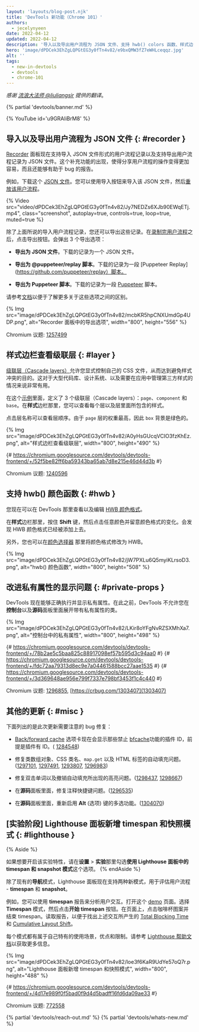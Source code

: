 ```yaml
---
layout: 'layouts/blog-post.njk'
title: 'DevTools 新功能（Chrome 101）'
authors:
  - jecelynyeen
date: 2022-04-12
updated: 2022-04-12
description: '导入以及导出用户流程为 JSON 文件、支持 hwb() colors 函数、样式边栏查看级联层以及更多。'
hero: 'image/dPDCek3EhZgLQPGtEG3y0fTn4v82/e9bxQMW3fZ7eWHLceqqz.jpg'
alt: ''
tags:
  - new-in-devtools
  - devtools
  - chrome-101
---
```


_感谢 [流浪大法师 @liuliangsir](https://github.com/liuliangsir) 提供的翻译_。

{% partial 'devtools/banner.md' %}

{% YouTube id='u9GRAliBrM8' %}

<!-- ## Import and export recorded user flows as a JSON file  {: #recorder } -->

## 导入以及导出用户流程为 JSON 文件 {: #recorder }

<!-- The [Recorder](/docs/devtools/recorder) panel now supports importing and exporting user flow recordings as a JSON file. This addition makes it easier to share user flows and can be useful for bug reporting. -->

[Recorder](/docs/devtools/recorder) 面板现在支持导入 JSON 文件形式的用户流程记录以及支持导出用户流程记录为 JSON 文件。这个补充功能的出现，使得分享用户流程的操作变得更加容易，而且还能够有助于 bug 的报告。

<!-- For example, download this [JSON file](https://storage.googleapis.com/web-dev-uploads/file/dPDCek3EhZgLQPGtEG3y0fTn4v82/vzQbv2rUfTz2DEmx06Gv.json). You can import it with the import button and [replay the user flow](/docs/devtools/recorder/#replay). -->

例如，下载这个 [JSON 文件](https://storage.googleapis.com/web-dev-uploads/file/dPDCek3EhZgLQPGtEG3y0fTn4v82/vzQbv2rUfTz2DEmx06Gv.json)。您可以使用导入按钮来导入该 JSON 文件，然后[重放该用户流程](/docs/devtools/recorder/#replay)。

{% Video src="video/dPDCek3EhZgLQPGtEG3y0fTn4v82/Jy7NEDZs6XJb90EWqETj.mp4", class="screenshot", autoplay=true, controls=true, loop=true, muted=true %}

<!-- Apart from that, you can export the recording as well. After [recording a user flow](/docs/devtools/recorder/#record), click on the export button. There are 3 export options: -->

除了上面所说的导入用户流程记录，您还可以导出这些记录。在[录制完用户流程](/docs/devtools/recorder/#record)之后，点击导出按钮。会弹出 3 个导出选项：

<!-- - **Export as a JSON file**. Download the recording as a JSON file. -->

- **导出为 JSON 文件**。下载的记录为一个 JSON 文件。
<!-- - **Export as a @puppeteer/replay script**. Download the recording as a [Puppeteer Replay](https://github.com/puppeteer/replay) script.  -->
- **导出为 @puppeteer/replay 脚本**。下载的记录为一段 [Puppeteer Replay](https://github.com/puppeteer/replay）脚本。
<!-- - **Export as a Puppeteer script** . Download the recording as [Puppeteer](https://pptr.dev/) script. -->
- **导出为 Puppeteer 脚本**。下载的记录为一段 [Puppeteer](https://pptr.dev/) 脚本。

<!-- Consult [the documentation](/docs/devtools/recorder) to learn more about the differences between these options. -->

请参考[文档](/docs/devtools/recorder/#export-flows)以便于了解更多关于这些选项之间的区别。

{% Img src="image/dPDCek3EhZgLQPGtEG3y0fTn4v82/mcbKR5hpCNXUmdGp4UDP.png", alt="Recorder 面板中的导出选项", width="800", height="556" %}

Chromium 议题: [1257499](https://crbug.com/1257499)

<!-- ## View cascade layers in the Styles pane {: #layer } -->

## 样式边栏查看级联层 {: #layer }

<!-- [Cascade layers](/blog/cascade-layers/) enable more explicit control of your CSS files to prevent style-specificity conflicts. This is particularly useful for large codebases, design systems, and when managing third party styles in applications. -->

[级联层（Cascade layers）](/blog/cascade-layers/)允许您显式控制自己的 CSS 文件，从而达到避免样式冲突的目的。这对于大型代码库、设计系统、以及需要在应用中管理第三方样式的情况来说非常有用。

<!-- In this [example](https://jec.fyi/demo/cascade-layer), there are 3 cascade layers defined: `page`, `component` and `base`. In the **Styles** pane, you can view each layer and its styles. -->

在这个[示例](https://jec.fyi/demo/cascade-layer)里面，定义了 3 个级联层（Cascade layers）：`page`、`component` 和 `base`。在**样式**边栏那里，您可以查看每个层以及层里面所包含的样式。

<!-- Click on the layer name to view the layer order. The `page` layer has the highest specificity, therefore the `box` background is green.  -->

点击层名称可以查看层顺序。由于 `page` 层的权重最高，因此 `box` 背景是绿色的。

{% Img src="image/dPDCek3EhZgLQPGtEG3y0fTn4v82/A0yHsGUcqVCIO3fzKhEz.png", alt="样式边栏查看级联层", width="800", height="490" %}

{# https://chromium.googlesource.com/devtools/devtools-frontend/+/52f5be82ff6ba59343ba65ab7d8e215e46d44d3b #}

Chromium 议题: [1240596](https://crbug.com/1240596)

<!-- ## Support for the hwb() color function {: #hwb } -->

## 支持 hwb() 颜色函数 {: #hwb }

<!-- You can now view and edit [HWB color format](https://drafts.csswg.org/css-color/#the-hwb-notation) in DevTools. -->

您现在可以在 DevTools 那里查看以及编辑 [HWB 颜色格式](https://drafts.csswg.org/css-color/#the-hwb-notation)。

<!-- In the **Styles** pane, hold the **Shift** key and click on any color preview to change the color format. The HWB color format is added. -->

在**样式**边栏那里，按住 **Shift** 键，然后点击任意颜色并留意颜色格式的变化。会发现 HWB 颜色格式已经被添加上去。

<!-- Alternatively, you can change the color format to HWB in the [color picker](/docs/devtools/css/reference/#color-picker). -->

另外，您也可以在[颜色选择器](/docs/devtools/css/reference/#color-picker) 那里将颜色格式修改为 HWB。

{% Img src="image/dPDCek3EhZgLQPGtEG3y0fTn4v82/jW7PXLu6Q5myiKLrsoD3.png", alt="hwb() 颜色函数", width="800", height="508" %}

<!-- ## Improved the display of private properties {: #private-props } -->

## 改进私有属性的显示问题 {: #private-props }

<!-- DevTools now properly evaluates and displays private accessors. Previously, you couldn't expand classes with private accessors in the **Console** and the **Sources** panel. -->

DevTools 现在能够正确执行并显示私有属性。在此之前，DevTools 不允许您在**控制台**以及**源码**面板里面展开带有私有属性的类。

{% Img src="image/dPDCek3EhZgLQPGtEG3y0fTn4v82/LKir8oYFgNvRZSXMhXa7.png", alt="控制台中的私有属性", width="800", height="498" %}

{# https://chromium.googlesource.com/devtools/devtools-frontend/+/78b2ae5c5baa825c88917098ef57b595d3c94aa0 #}
{# https://chromium.googlesource.com/devtools/devtools-frontend/+/fdc72aa79313d8ec9e7a04461588bcc27aae1535 #}
{# https://chromium.googlesource.com/devtools/devtools-frontend/+/3d369648ae956e799f7337e798bf3453f1c4c440 #}

Chromium 议题: [1296855](https://crbug.com/1296855), [https://crbug.com/1303407](1303407)

<!-- ## Miscellaneous highlights {: #misc } -->

## 其他的更新 {: #misc }

<!-- These are some noteworthy fixes in this release: -->

下面列出的是此次更新需要注意的 bug 修复：

<!-- - The [Back/forward cache](/blog/new-in-devtools-98/#bfcache) now displays the extension ID which blocked [bfcache](https://web.dev/bfcache/) when present.( [1284548](https://crbug.com/1284548)) -->

- [Back/forward cache](/blog/new-in-devtools-98/#bfcache) 选项卡现在会显示那些禁止 [bfcache](https://web.dev/bfcache/)功能的插件 ID，前提是插件有 ID。( [1284548](https://crbug.com/1284548))
<!-- - Fixed autocompletion support for array-like objects, CSS class names, `map.get` and HTML tags. ([1297101](https://crbug.com/1297101), [1297491](https://crbug.com/1297491), [1293807](https://crbug.com/1293807), [1296983](https://crbug.com/1296983)) -->
- 修复类数组对象、CSS 类名、`map.get` 以及 HTML 标签的自动填充问题。([1297101](https://crbug.com/1297101), [1297491](https://crbug.com/1297491), [1293807](https://crbug.com/1293807), [1296983](https://crbug.com/1296983))
<!-- - Fixed incorrect highlights when double-clicking on words and undoing autocomplete. ([1298437](https://crbug.com/1298437), [1298667](https://crbug.com/1298667)) -->
- 修复双击单词以及撤销自动填充所出现的高亮问题。([1298437](https://crbug.com/1298437), [1298667](https://crbug.com/1298667))
<!-- - Fixed comment keyboard shortcut in the **Sources** panel. ([1296535](https://crbug.com/1296535)) -->
- 在**源码**面板里面，修复注释快捷键问题。([1296535](https://crbug.com/1296535))
<!-- - Re-enable support for using **Alt** (Options) key for multi selection in the **Sources** panel. ([1304070](https://crbug.com/1304070)) -->
- 在**源码**面板里面，重新启用 **Alt** (选项) 键的多选功能。([1304070](https://crbug.com/1304070))

<!-- ## [Experimental] New timespan and snapshot mode in the Lighthouse panel {: #lighthouse } -->

## [实验阶段] Lighthouse 面板新增 timespan 和快照模式 {: #lighthouse }

{% Aside %}

<!-- To enable the experiment, enable the **Use Lighthouse panel with timespan and snapshot modes** checkbox under **Settings** > **Experiments**. -->

如果想要开启该实验特性，请在**设置** > **实验**那里勾选**使用 Lighthouse 面板中的 timespan 和 snapshot 模式**这个选项。
{% endAside %}

<!-- Apart from the existing **navigation** mode, the **Lighthouse** panel now support two more modes on measuring user flows - **timespan** and **snapshot**. -->

除了现有的**导航**模式，Lighthouse 面板现在支持两种新模式，用于评估用户流程 - **timespan** 和 **snapshot**。

<!-- For example, you can use the **timespan** reports to analyze user interactions. Open this [demo](https://coffee-cart.netlify.app/) page. Select the **Timespan** mode and click on **Start timespan**. On the page, click on a coffee and end the timespan. Read the report to find out the [Total Blocking Time](https://web.dev/tbt/) and [Cumulative Layout Shift](https://web.dev/cls/) that were caused by the interaction. -->

例如，您可以使用 **timespan** 报告来分析用户交互。打开这个 [demo](https://coffee-cart.netlify.app/) 页面。选择 **Timespan** 模式，然后点击**开始 timespan** 按钮。在页面上，点击咖啡杯图案并结束 timespan。读取报告，以便于找出上述交互所产生的 [Total Blocking Time](https://web.dev/tbt/) 和 [Cumulative Layout Shift](https://web.dev/cls/)。

<!-- Each mode has its own unique use cases, benefits, and limitations. Please refer to the [Lighthouse documentation](https://github.com/GoogleChrome/lighthouse/blob/master/docs/user-flows.md) for more information. -->

每个模式都有属于自己特有的使用场景，优点和限制。请参考 [Lighthouse 帮助文档](https://github.com/GoogleChrome/lighthouse/blob/master/docs/user-flows.md)以获取更多信息。

{% Img src="image/dPDCek3EhZgLQPGtEG3y0fTn4v82/loe3f6KaR9UdYe57oQ7r.png", alt="Lighthouse 面板新增 timespan 和快照模式", width="800", height="488" %}

{# https://chromium.googlesource.com/devtools/devtools-frontend/+/4d17e989f0f5bad0f9d4d5badff16fd6da09ae33 #}

Chromium 议题: [772558](https://crbug.com/772558)

{% partial 'devtools/reach-out.md' %}
{% partial 'devtools/whats-new.md' %}
